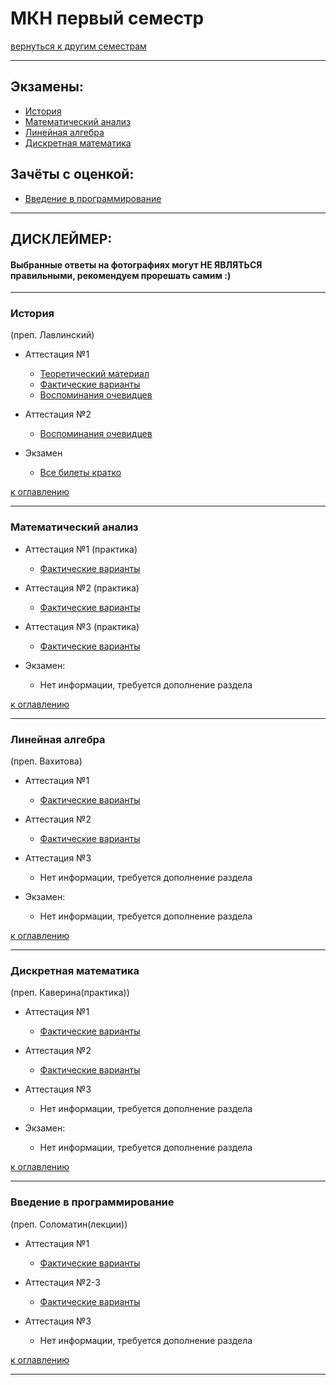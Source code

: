 # МКН первый семестр
[вернуться к другим семестрам](mkn.md)
***
## Экзамены:
+ [История](#История)
+ [Математический анализ](#Математический-анализ)
+ [Линейная алгебра](#Линейная-алгебра)
+ [Дискретная математика](#Дискретная-математика)

## Зачёты с оценкой:
+ [Введение в программирование](#Введение-в-программирование)
***

## ДИСКЛЕЙМЕР:
#### Выбранные ответы на фотографиях могут НЕ ЯВЛЯТЬСЯ правильными, рекомендуем прорешать самим :)
***

### История
(преп. Лавлинский)
+ Аттестация №1
    + [Теоретический материал](../subjects/hist/hist-att-1/hist-att-1-theory.md)
    + [Фактические варианты](../subjects/hist/hist-att-1/hist-att-1-fact.md)
    + [Воспоминания очевидцев](../subjects/hist/hist-att-1/hist-att-1-memories.md)


+ Аттестация №2
  + [Воспоминания очевидцев](../subjects/hist/hist-att-2-memories.md)


+ Экзамен
    + [Все билеты кратко](../subjects/hist/hist-exam.md)

[к оглавлению](#Экзамены)
***
### Математический анализ
+ Аттестация №1 (практика)
    + [Фактические варианты](../subjects/mathan/mathan-mkn/mathan-pr-att-1-fact.md)


+ Аттестация №2 (практика)
  + [Фактические варианты](../subjects/mathan/mathan-mkn/mathan-pr-att-2-fact.md)


+ Аттестация №3 (практика)
  + [Фактические варианты](../subjects/mathan/mathan-mkn/mathan-pr-att-3-fact.md)


+ Экзамен:
  + Нет информации, требуется дополнение раздела

[к оглавлению](#Экзамены)
***
### Линейная алгебра
(преп. Вахитова)
+ Аттестация №1
    + [Фактические варианты](../subjects/lin-alg/lin-alg-pr-att-1-fact.md)


+ Аттестация №2
  + [Фактические варианты](../subjects/lin-alg/lin-alg-pr-att-2-fact.md)


+ Аттестация №3
    + Нет информации, требуется дополнение раздела


+ Экзамен:
    + Нет информации, требуется дополнение раздела

[к оглавлению](#Экзамены)
***
### Дискретная математика
(преп. Каверина(практика))
+ Аттестация №1 
    + [Фактические варианты](../subjects/dm/dm-mkn/dm-pr-att-1-fact.md)


+ Аттестация №2
  + [Фактические варианты](../subjects/dm/dm-mkn/dm-pr-att-2-fact.md)


+ Аттестация №3 
    + Нет информации, требуется дополнение раздела


+ Экзамен:
    + Нет информации, требуется дополнение раздела


[к оглавлению](#Экзамены)
***
### Введение в программирование
(преп. Соломатин(лекции))
+ Аттестация №1
    + [Фактические варианты](../subjects/enter-prog/enter-prog-att-1-fact.md)


+ Аттестация №2-3
  + [Фактические варианты](../subjects/enter-prog/enter-prog-att-2-3-fact.md)


+ Аттестация №3
    + Нет информации, требуется дополнение раздела

[к оглавлению](#Экзамены)
***